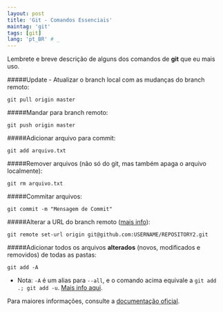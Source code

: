```yaml
---
layout: post
title: 'Git - Comandos Essenciais'
maintag: 'git'
tags: [git]
lang: 'pt_BR' # _
---
```

Lembrete e breve descrição de alguns dos comandos de **git** que eu mais uso.

#####Update - Atualizar o branch local com as mudanças do branch remoto:

	git pull origin master

#####Mandar para branch remoto:

    git push origin master

#####Adicionar arquivo para commit:

    git add arquivo.txt
    
#####Remover arquivos (não só do git, mas também apaga o arquivo localmente):

    git rm arquivo.txt
    
#####Commitar arquivos:

    git commit -m "Mensagem de Commit"

#####Alterar a URL do branch remoto ([mais info][1]):

    git remote set-url origin git@github.com:USERNAME/REPOSITORY2.git
    
#####Adicionar todos os arquivos **alterados** (novos, modificados e removidos) de todas as pastas:

    git add -A
    
- Nota: `-A` é um alias para `--all`, e o comando acima equivale a `git add .; git add -u`. [Mais info aqui][2].

Para maiores informações, consulte a [documentação oficial][3].


  [1]: https://help.github.com/articles/changing-a-remote-s-url
  [2]: http://stackoverflow.com/a/572660/1850609
  [3]: http://git-scm.com/docs/
